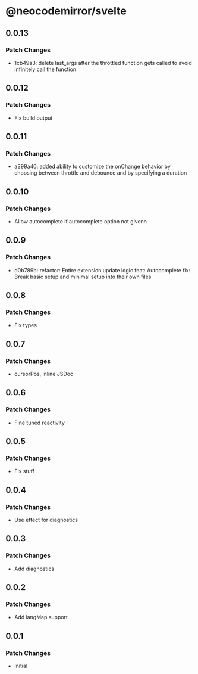# @neocodemirror/svelte

## 0.0.13

### Patch Changes

- 1cb49a3: delete last_args after the throttled function gets called to avoid infinitely call the function

## 0.0.12

### Patch Changes

- Fix build output

## 0.0.11

### Patch Changes

- a399a40: added ability to customize the onChange behavior by choosing between throttle and debounce and by specifying a duration

## 0.0.10

### Patch Changes

- Allow autocomplete if autocomplete option not givenn

## 0.0.9

### Patch Changes

- d0b789b: refactor: Entire extension update logic
  feat: Autocomplete
  fix: Break basic setup and minimal setup into their own files

## 0.0.8

### Patch Changes

- Fix types

## 0.0.7

### Patch Changes

- cursorPos, inline JSDoc

## 0.0.6

### Patch Changes

- Fine tuned reactivity

## 0.0.5

### Patch Changes

- Fix stuff

## 0.0.4

### Patch Changes

- Use effect for diagnostics

## 0.0.3

### Patch Changes

- Add diagnostics

## 0.0.2

### Patch Changes

- Add langMap support

## 0.0.1

### Patch Changes

- Initial
